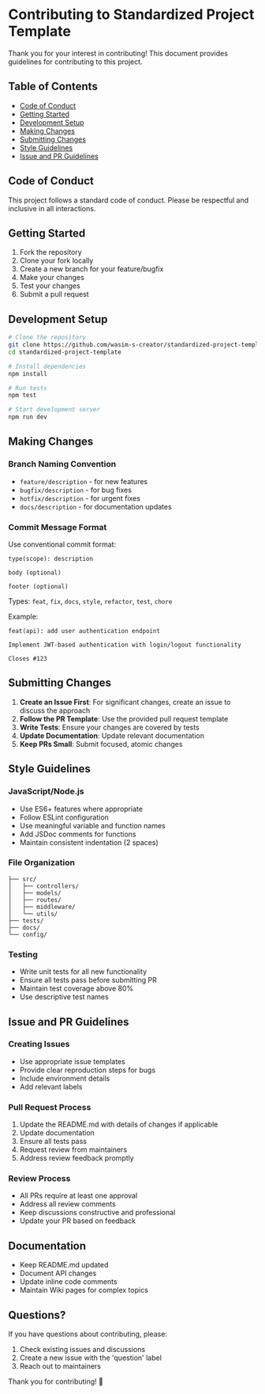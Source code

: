 # Contributing to Standardized Project Template

Thank you for your interest in contributing! This document provides guidelines for contributing to this project.

## Table of Contents
- [Code of Conduct](#code-of-conduct)
- [Getting Started](#getting-started)
- [Development Setup](#development-setup)
- [Making Changes](#making-changes)
- [Submitting Changes](#submitting-changes)
- [Style Guidelines](#style-guidelines)
- [Issue and PR Guidelines](#issue-and-pr-guidelines)

## Code of Conduct
This project follows a standard code of conduct. Please be respectful and inclusive in all interactions.

## Getting Started
1. Fork the repository
2. Clone your fork locally
3. Create a new branch for your feature/bugfix
4. Make your changes
5. Test your changes
6. Submit a pull request

## Development Setup
```bash
# Clone the repository
git clone https://github.com/wasim-s-creator/standardized-project-template.git
cd standardized-project-template

# Install dependencies
npm install

# Run tests
npm test

# Start development server
npm run dev
```

## Making Changes

### Branch Naming Convention
- `feature/description` - for new features
- `bugfix/description` - for bug fixes
- `hotfix/description` - for urgent fixes
- `docs/description` - for documentation updates

### Commit Message Format
Use conventional commit format:
```
type(scope): description

body (optional)

footer (optional)
```

Types: `feat`, `fix`, `docs`, `style`, `refactor`, `test`, `chore`

Example:
```
feat(api): add user authentication endpoint

Implement JWT-based authentication with login/logout functionality

Closes #123
```

## Submitting Changes

1. **Create an Issue First**: For significant changes, create an issue to discuss the approach
2. **Follow the PR Template**: Use the provided pull request template
3. **Write Tests**: Ensure your changes are covered by tests
4. **Update Documentation**: Update relevant documentation
5. **Keep PRs Small**: Submit focused, atomic changes

## Style Guidelines

### JavaScript/Node.js
- Use ES6+ features where appropriate
- Follow ESLint configuration
- Use meaningful variable and function names
- Add JSDoc comments for functions
- Maintain consistent indentation (2 spaces)

### File Organization
```
├── src/
│   ├── controllers/
│   ├── models/
│   ├── routes/
│   ├── middleware/
│   └── utils/
├── tests/
├── docs/
└── config/
```

### Testing
- Write unit tests for all new functionality
- Ensure all tests pass before submitting PR
- Maintain test coverage above 80%
- Use descriptive test names

## Issue and PR Guidelines

### Creating Issues
- Use appropriate issue templates
- Provide clear reproduction steps for bugs
- Include environment details
- Add relevant labels

### Pull Request Process
1. Update the README.md with details of changes if applicable
2. Update documentation
3. Ensure all tests pass
4. Request review from maintainers
5. Address review feedback promptly

### Review Process
- All PRs require at least one approval
- Address all review comments
- Keep discussions constructive and professional
- Update your PR based on feedback

## Documentation
- Keep README.md updated
- Document API changes
- Update inline code comments
- Maintain Wiki pages for complex topics

## Questions?
If you have questions about contributing, please:
1. Check existing issues and discussions
2. Create a new issue with the 'question' label
3. Reach out to maintainers

Thank you for contributing! 🚀
